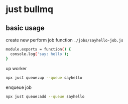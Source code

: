 # just bullmq

## basic usage

create new perform job function `./jobs/sayhello-job.js`
```bash
module.exports = function() {
  console.log('say: hello');
}
```

up worker
```bash
npx just queue:up --queue sayhello
```
enqueue job
```bash
npx just queue:add --queue sayhello
```
